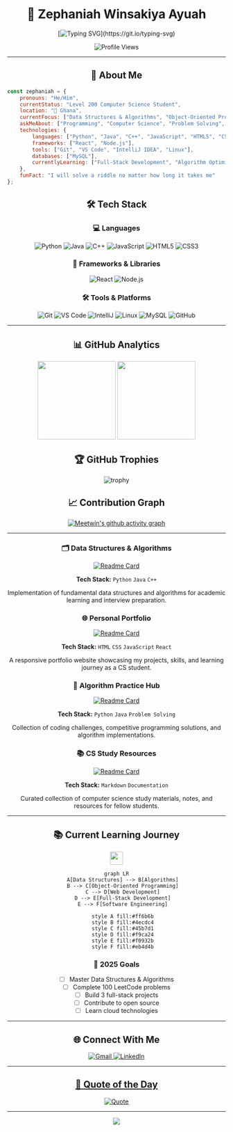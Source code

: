 <div align="center">
  
# 🚀 Zephaniah Winsakiya Ayuah

[![Typing SVG](https://readme-typing-svg.demolab.com?font=Fira+Code&size=22&duration=3000&pause=1000&color=00D9FF&center=true&vCenter=true&width=600&lines=Level+200+Computer+Science+Student;Passionate+Software+Developer;Problem+Solver+%26+Tech+Enthusiast;Always+Learning+Something+New!)](https://git.io/typing-svg)

<img src="https://komarev.com/ghpvc/?username=Meetwin&color=00d9ff&style=flat-square&label=Profile+Views" alt="Profile Views" />

</div>

---

<div align="center">

## 🌟 About Me

</div>

```javascript
const zephaniah = {
    pronouns: "He/Him",
    currentStatus: "Level 200 Computer Science Student",
    location: "📍 Ghana",
    currentFocus: ["Data Structures & Algorithms", "Object-Oriented Programming", "Web Development"],
    askMeAbout: ["Programming", "Computer Science", "Problem Solving", "Learning Journey"],
    technologies: {
        languages: ["Python", "Java", "C++", "JavaScript", "HTML5", "CSS3"],
        frameworks: ["React", "Node.js"],
        tools: ["Git", "VS Code", "IntelliJ IDEA", "Linux"],
        databases: ["MySQL"],
        currentlyLearning: ["Full-Stack Development", "Algorithm Optimization"]
    },
    funFact: "I will solve a riddle no matter how long it takes me"
};
```

<div align="center">

## 🛠️ Tech Stack

### 💻 Languages
![Python](https://img.shields.io/badge/Python-3776AB?style=for-the-badge&logo=python&logoColor=white)
![Java](https://img.shields.io/badge/Java-ED8B00?style=for-the-badge&logo=openjdk&logoColor=white)
![C++](https://img.shields.io/badge/C%2B%2B-00599C?style=for-the-badge&logo=c%2B%2B&logoColor=white)
![JavaScript](https://img.shields.io/badge/JavaScript-F7DF1E?style=for-the-badge&logo=javascript&logoColor=black)
![HTML5](https://img.shields.io/badge/HTML5-E34F26?style=for-the-badge&logo=html5&logoColor=white)
![CSS3](https://img.shields.io/badge/CSS3-1572B6?style=for-the-badge&logo=css3&logoColor=white)

### 🚀 Frameworks & Libraries
![React](https://img.shields.io/badge/React-20232A?style=for-the-badge&logo=react&logoColor=61DAFB)
![Node.js](https://img.shields.io/badge/Node.js-43853D?style=for-the-badge&logo=node.js&logoColor=white)

### 🛠️ Tools & Platforms
![Git](https://img.shields.io/badge/Git-F05032?style=for-the-badge&logo=git&logoColor=white)
![VS Code](https://img.shields.io/badge/VS_Code-0078D4?style=for-the-badge&logo=visual%20studio%20code&logoColor=white)
![IntelliJ](https://img.shields.io/badge/IntelliJ_IDEA-000000.svg?style=for-the-badge&logo=intellij-idea&logoColor=white)
![Linux](https://img.shields.io/badge/Linux-FCC624?style=for-the-badge&logo=linux&logoColor=black)
![MySQL](https://img.shields.io/badge/MySQL-005C84?style=for-the-badge&logo=mysql&logoColor=white)
![GitHub](https://img.shields.io/badge/GitHub-100000?style=for-the-badge&logo=github&logoColor=white)

</div>

---

<div align="center">

## 📊 GitHub Analytics

<img height="180em" src="https://github-readme-stats-eight-theta.vercel.app/api?username=Meetwin&show_icons=true&theme=algolia&include_all_commits=true&count_private=true"/>
<img height="180em" src="https://github-readme-stats-eight-theta.vercel.app/api/top-langs/?username=Meetwin&layout=compact&langs_count=8&theme=algolia"/>

</div>

<div align="center">

## 🏆 GitHub Trophies
![trophy](https://github-profile-trophy.vercel.app/?username=Meetwin&theme=algolia&no-frame=false&no-bg=false&margin-w=4&row=1)

</div>

<div align="center">

## 📈 Contribution Graph
[![Meetwin's github activity graph](https://github-readme-activity-graph.vercel.app/graph?username=Meetwin&theme=react-dark&hide_border=true)](https://github.com/ashutosh00710/github-readme-activity-graph)

</div>

---

<div align="center">

### 🗂️ Data Structures & Algorithms
[![Readme Card](https://github-readme-stats.vercel.app/api/pin/?username=Meetwin&repo=data-structures&theme=algolia)](https://github.com/Meetwin/data-structures)

**Tech Stack:** `Python` `Java` `C++`

Implementation of fundamental data structures and algorithms for academic learning and interview preparation.

</td>
<td width="50%">

### 🌐 Personal Portfolio
[![Readme Card](https://github-readme-stats.vercel.app/api/pin/?username=Meetwin&repo=portfolio&theme=algolia)](https://github.com/Meetwin/portfolio)

**Tech Stack:** `HTML` `CSS` `JavaScript` `React`

A responsive portfolio website showcasing my projects, skills, and learning journey as a CS student.

</td>
</tr>
<tr>
<td width="50%">

### 🧮 Algorithm Practice Hub
[![Readme Card](https://github-readme-stats.vercel.app/api/pin/?username=Meetwin&repo=algorithms&theme=algolia)](https://github.com/Meetwin/algorithms)

**Tech Stack:** `Python` `Java` `Problem Solving`

Collection of coding challenges, competitive programming solutions, and algorithm implementations.

</td>
<td width="50%">

### 📚 CS Study Resources
[![Readme Card](https://github-readme-stats.vercel.app/api/pin/?username=Meetwin&repo=cs-resources&theme=algolia)](https://github.com/Meetwin/cs-resources)

**Tech Stack:** `Markdown` `Documentation`

Curated collection of computer science study materials, notes, and resources for fellow students.

</td>
</tr>
</table>
</div>

---

<div align="center">

## 📚 Current Learning Journey

<img src="https://media.giphy.com/media/WUlplcMpOCEmTGBtBW/giphy.gif" width="30">

```mermaid
graph LR
    A[Data Structures] --> B[Algorithms]
    B --> C[Object-Oriented Programming]
    C --> D[Web Development]
    D --> E[Full-Stack Development]
    E --> F[Software Engineering]
    
    style A fill:#ff6b6b
    style B fill:#4ecdc4
    style C fill:#45b7d1
    style D fill:#f9ca24
    style E fill:#f0932b
    style F fill:#eb4d4b
```

### 🎯 2025 Goals
- [ ] Master Data Structures & Algorithms
- [ ] Complete 100 LeetCode problems
- [ ] Build 3 full-stack projects
- [ ] Contribute to open source
- [ ] Learn cloud technologies

</div>

---

<div align="center">

## 🌐 Connect With Me

<a href="mailto:your.zephaniahayuah@gmail.com">
    <img src="https://img.shields.io/badge/Gmail-D14836?style=for-the-badge&logo=gmail&logoColor=white" alt="Gmail"/>
</a>
<a href="https://www.linkedin.com/in/zephaniah-ayuah-41486a341/">
    <img src="https://img.shields.io/badge/LinkedIn-0077B5?style=for-the-badge&logo=linkedin&logoColor=white" alt="LinkedIn"/>


</div>

---

<div align="center">

## 💭 Quote of the Day
![Quote](https://quotes-github-readme.vercel.app/api?type=horizontal&theme=algolia)

</div>



---

<div align="center">


<img src="https://raw.githubusercontent.com/Trilokia/Trilokia/379277808c61ef204768a61bbc5d25bc7798ccf1/bottom_header.svg" />

</div>
